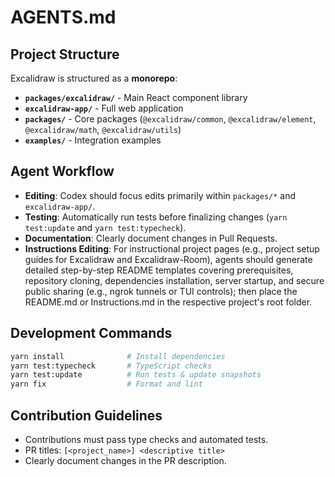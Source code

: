 # AGENTS.md

## Project Structure

Excalidraw is structured as a **monorepo**:

- **`packages/excalidraw/`** - Main React component library
- **`excalidraw-app/`** - Full web application
- **`packages/`** - Core packages (`@excalidraw/common`, `@excalidraw/element`, `@excalidraw/math`, `@excalidraw/utils`)
- **`examples/`** - Integration examples

## Agent Workflow

- **Editing**: Codex should focus edits primarily within `packages/*` and `excalidraw-app/`.
- **Testing**: Automatically run tests before finalizing changes (`yarn test:update` and `yarn test:typecheck`).
- **Documentation**: Clearly document changes in Pull Requests.
- **Instructions Editing**: For instructional project pages (e.g., project setup guides for Excalidraw and Excalidraw-Room), agents should generate detailed step-by-step README templates covering prerequisites, repository cloning, dependencies installation, server startup, and secure public sharing (e.g., ngrok tunnels or TUI controls); then place the README.md or Instructions.md in the respective project's root folder.
## Development Commands

```bash
yarn install              # Install dependencies
yarn test:typecheck       # TypeScript checks
yarn test:update          # Run tests & update snapshots
yarn fix                  # Format and lint
```

## Contribution Guidelines

- Contributions must pass type checks and automated tests.
- PR titles: `[<project_name>] <descriptive title>`
- Clearly document changes in the PR description.
